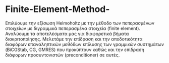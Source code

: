 # Finite-Element-Method-
Eπιλύουμε την εξίσωση Helmoholtz με την μέθοδο των πεπερασμένων στοιχείων με διγραμμικά πεπερασμένα στοιχεία (finite element).
Αναλύουμε τα αποτελέσματα μας για διαφορετικά βήματα διακριτοποίησης. Μελετάμε την επίδραση και την αποδοτικότητα διαφόρων 
επαναληπτικών μεθόδων επίλυσης των γραμμικών συστημάτων (BiCGStab, CG, GMRES) που προκύπτουν καθώς και την επίδραση διάφορων 
προσυντονιστών (preconditioner) σε αυτές.
